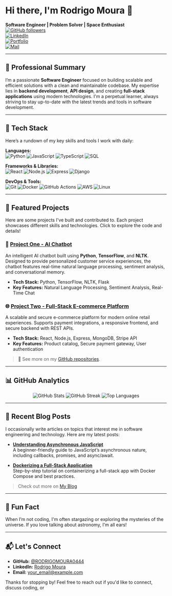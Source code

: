 # Hi there, I'm Rodrigo Moura 👋

**Software Engineer | Problem Solver | Space Enthusiast**  
[![GitHub followers](https://img.shields.io/github/followers/RODRIGOMOURA0444?label=Follow%20Me&style=social)](https://github.com/RODRIGOMOURA0444)  
[![LinkedIn](https://img.shields.io/badge/LinkedIn-Rodrigo%20Moura-blue?logo=linkedin&logoColor=white&style=flat)](https://www.linkedin.com/in/YOUR_LINKEDIN_PROFILE)  
[![Portfolio](https://img.shields.io/badge/Portfolio-Visit%20My%20Site-blueviolet?logo=github&logoColor=white&style=flat)](https://YOUR_PERSONAL_WEBSITE)  
[![Mail](https://img.shields.io/badge/Email-Contact%20Me-red?logo=gmail&logoColor=white&style=flat)](mailto:YOUR_EMAIL)

---

## 💼 Professional Summary

I’m a passionate **Software Engineer** focused on building scalable and efficient solutions with a clean and maintainable codebase. My expertise lies in **backend development**, **API design**, and creating **full-stack applications** using modern technologies. I'm a perpetual learner, always striving to stay up-to-date with the latest trends and tools in software development.

---

## 🔧 Tech Stack

Here’s a rundown of my key skills and tools I work with daily:

**Languages:**  
![Python](https://img.shields.io/badge/Python-3776AB?style=flat-square&logo=python&logoColor=white)
![JavaScript](https://img.shields.io/badge/JavaScript-F7DF1E?style=flat-square&logo=javascript&logoColor=black)
![TypeScript](https://img.shields.io/badge/TypeScript-007ACC?style=flat-square&logo=typescript&logoColor=white)
![SQL](https://img.shields.io/badge/SQL-4479A1?style=flat-square&logo=mysql&logoColor=white)

**Frameworks & Libraries:**  
![React](https://img.shields.io/badge/React-20232A?style=flat-square&logo=react&logoColor=61DAFB)
![Node.js](https://img.shields.io/badge/Node.js-339933?style=flat-square&logo=node.js&logoColor=white)
![Express](https://img.shields.io/badge/Express-000000?style=flat-square&logo=express&logoColor=white)
![Django](https://img.shields.io/badge/Django-092E20?style=flat-square&logo=django&logoColor=white)

**DevOps & Tools:**  
![Git](https://img.shields.io/badge/Git-F05032?style=flat-square&logo=git&logoColor=white)
![Docker](https://img.shields.io/badge/Docker-2496ED?style=flat-square&logo=docker&logoColor=white)
![GitHub Actions](https://img.shields.io/badge/GitHub_Actions-2088FF?style=flat-square&logo=github-actions&logoColor=white)
![AWS](https://img.shields.io/badge/AWS-232F3E?style=flat-square&logo=amazon-aws&logoColor=white)
![Linux](https://img.shields.io/badge/Linux-FCC624?style=flat-square&logo=linux&logoColor=black)

---

## 🌟 Featured Projects

Here are some projects I've built and contributed to. Each project showcases different skills and technologies. Click to explore the code and details!

### 📘 [Project One - AI Chatbot](https://github.com/RODRIGOMOURA0444/Project-One)
An intelligent AI chatbot built using **Python**, **TensorFlow**, and **NLTK**. Designed to provide personalized customer service experiences, the chatbot features real-time natural language processing, sentiment analysis, and conversational memory.

- **Tech Stack:** Python, TensorFlow, NLTK, Flask
- **Key Features:** Natural Language Processing, Sentiment Analysis, Real-Time Chat

### 🌐 [Project Two - Full-Stack E-commerce Platform](https://github.com/RODRIGOMOURA0444/Project-Two)
A scalable and secure e-commerce platform for modern online retail experiences. Supports payment integrations, a responsive frontend, and secure backend with REST APIs.

- **Tech Stack:** React, Node.js, Express, MongoDB, Stripe API
- **Key Features:** Product catalog, Secure payment gateway, User authentication

> 📌 See more on my [GitHub repositories](https://github.com/RODRIGOMOURA0444?tab=repositories).

---

## 📊 GitHub Analytics

<p align="center">
  <img src="https://github-readme-stats.vercel.app/api?username=RODRIGOMOURA0444&show_icons=true&theme=radical" alt="GitHub Stats" />
  <img src="https://github-readme-streak-stats.herokuapp.com/?user=RODRIGOMOURA0444&theme=radical" alt="GitHub Streak" />
  <img src="https://github-readme-stats.vercel.app/api/top-langs/?username=RODRIGOMOURA0444&layout=compact&theme=radical" alt="Top Languages" />
</p>

---

## 📝 Recent Blog Posts

I occasionally write articles on topics that interest me in software engineering and technology. Here are my latest posts:

- **[Understanding Asynchronous JavaScript](https://medium.com/@YOUR_USERNAME/understanding-asynchronous-javascript)**  
  A beginner-friendly guide to JavaScript’s asynchronous nature, including callbacks, promises, and async/await.

- **[Dockerizing a Full-Stack Application](https://dev.to/YOUR_USERNAME/dockerizing-a-full-stack-application)**  
  Step-by-step tutorial on containerizing a full-stack app with Docker Compose and best practices.

> Check out more on [My Blog](https://YOUR_BLOG_URL)

---

## 🌌 Fun Fact

When I’m not coding, I'm often stargazing or exploring the mysteries of the universe. If you love talking about astronomy, I'm all ears!

---

## 📬 Let's Connect

- **GitHub:** [@RODRIGOMOURA0444](https://github.com/RODRIGOMOURA0444)
- **LinkedIn:** [Rodrigo Moura](https://www.linkedin.com/in/YOUR_LINKEDIN_PROFILE)
- **Email:** [your_email@example.com](mailto:your_email@example.com)

Thanks for stopping by! Feel free to reach out if you'd like to connect, discuss coding, or
